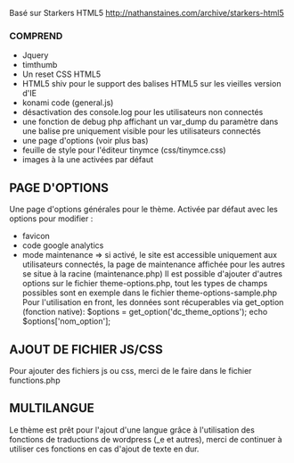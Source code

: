 Basé sur Starkers HTML5
http://nathanstaines.com/archive/starkers-html5

### COMPREND ###
* Jquery
* timthumb
* Un reset CSS HTML5
* HTML5 shiv pour le support des balises HTML5 sur les vieilles version d'IE
* konami code (general.js)
* désactivation des console.log pour les utilisateurs non connectés
* une fonction de debug php affichant un var_dump du paramètre dans une balise pre uniquement visible pour les utilisateurs connectés
* une page d'options (voir plus bas)
* feuille de style pour l'éditeur tinymce (css/tinymce.css)
* images à la une activées par défaut

## PAGE D'OPTIONS ##
Une page d'options générales pour le thème.
Activée par défaut avec les options pour modifier :
* favicon
* code google analytics
* mode maintenance => si activé, le site est accessible uniquement aux utilisateurs connectés, la page de maintenance affichée pour les autres se situe à la racine (maintenance.php)
Il est possible d'ajouter d'autres options sur le fichier theme-options.php, tout les types de champs possibles sont en exemple dans le fichier theme-options-sample.php
Pour l'utilisation en front, les données sont récuperables via get_option (fonction native):
	$options = get_option('dc_theme_options');
	echo $options['nom_option'];

## AJOUT DE FICHIER JS/CSS ##
Pour ajouter des fichiers js ou css, merci de le faire dans le fichier functions.php

## MULTILANGUE ##
Le thème est prêt pour l'ajout d'une langue grâce à l'utilisation des fonctions de traductions de wordpress (_e et autres), merci de continuer à utiliser ces fonctions en cas d'ajout de texte en dur.